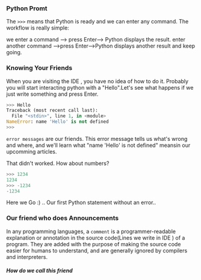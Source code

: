 ### Python Promt
The `>>>` means that Python is ready and we can enter any command. The
workflow is really simple:

we enter a command --> press Enter--> Python displays the result. enter
another command -->press Enter-->Python displays another result and keep going.
### Knowing Your Friends
When you are visiting the IDE , you have no idea of how to do it. Probably you will start interacting python with a "Hello".Let's see what happens
if we just write something and press Enter.

```python
>>> Hello
Traceback (most recent call last):
  File "<stdin>", line 1, in <module>
NameError: name 'Hello' is not defined
>>>
```
`error messages` are our friends.
This error message tells us what's wrong and where, and we'll learn what "name 'Hello' is not defined" meansin our upcomming articles.

That didn't worked. How about numbers?

```python
>>> 1234
1234
>>> -1234
-1234

```

Here we Go :) .. Our first Python statement without an error.. 

### Our friend who does Announcements

In any programming languages, a `comment` is a programmer-readable explanation or annotation in the source code(Lines we write in IDE ) of a  program.
They are added with the purpose of making the source code easier for humans to understand, and are generally ignored by compilers and interpreters.

##### How do we call this friend

